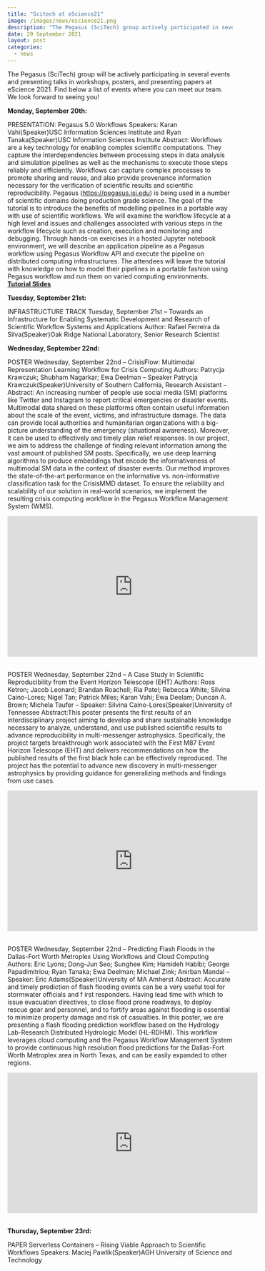 ```yaml
---
title: "Scitech at eScience21"
image: /images/news/escience21.png
description: "The Pegasus (SciTech) group actively participated in several events and presented talks in workshops, posters, and presented papers at eScience 2021."
date: 29 September 2021
layout: post
categories:
  - news
---
```


The Pegasus (SciTech) group will be actively participating in several events and presenting talks in workshops, posters, and presenting papers at eScience 2021. Find below a list of events where you can meet our team. We look forward to seeing you!

**Monday, September 20th:**

PRESENTATION: Pegasus 5.0 Workflows Speakers: Karan Vahi(Speaker)USC Information Sciences Institute and Ryan Tanaka(Speaker)USC Information Sciences Institute
Abstract: Workflows are a key technology for enabling complex scientific computations. They capture the interdependencies between processing steps in data analysis and simulation pipelines as well as the mechanisms to execute those steps reliably and efficiently. Workflows can capture complex processes to promote sharing and reuse, and also provide provenance information necessary for the verification of scientific results and scientific reproducibility. Pegasus (<a href="https://pegasus.isi.edu">https://pegasus.isi.edu</a>) is being used in a number of scientific domains doing production grade science. The goal of the tutorial is to introduce the benefits of modelling pipelines in a portable way with use of scientific workflows. We will examine the workflow lifecycle at a high level and issues and challenges associated with various steps in the workflow lifecycle such as creation, execution and monitoring and debugging. Through hands-on exercises in a hosted Jupyter notebook environment, we will describe an application pipeline as a Pegasus workflow using Pegasus Workflow API and execute the pipeline on distributed computing infrastructures. The attendees will leave the tutorial with knowledge on how to model their pipelines in a portable fashion using Pegasus workflow and run them on varied computing environments.
<b><a href="https://dps.uibk.ac.at/~philipp/escience2021/pegasus/eScience2021_Tutorial_Slides.pdf">Tutorial Slides</a></b>

**Tuesday, September 21st:**

INFRASTRUCTURE TRACK Tuesday, September 21st – Towards an Infrastructure for Enabling Systematic Development and Research of Scientific Workflow Systems and Applications
Author: Rafael Ferreira da Silva(Speaker)Oak Ridge National Laboratory, Senior Research Scientist

**Wednesday, September 22nd:**

POSTER Wednesday, September 22nd – CrisisFlow: Multimodal Representation Learning Workflow for Crisis Computing
Authors: Patrycja Krawczuk; Shubham Nagarkar; Ewa Deelman – Speaker Patrycja Krawczuk(Speaker)University of Southern California, Research Assistant –
Abstract: An increasing number of people use social media (SM) platforms like Twitter and Instagram to report critical emergencies or disaster events. Multimodal data shared on these platforms often contain useful information about the scale of the event, victims, and infrastructure damage. The data can provide local authorities and humanitarian organizations with a big-picture understanding of the emergency (situational awareness). Moreover, it can be used to effectively and timely plan relief responses. In our project, we aim to address the challenge of finding relevant information among the vast amount of published SM posts. Specifically, we use deep learning algorithms to produce embeddings that encode the informativeness of multimodal SM data in the context of disaster events. Our method improves the state-of-the-art performance on the informative vs. non-informative classification task for the CrisisMMD dataset. To ensure the reliability and scalability of our solution in real-world scenarios, we implement the resulting crisis computing workflow in the Pegasus Workflow Management System (WMS).

<iframe width="560" height="315" src="https://www.youtube.com/embed/2qMrNteZpm0" title="YouTube video player" frameborder="0" allow="accelerometer; autoplay; clipboard-write; encrypted-media; gyroscope; picture-in-picture" allowfullscreen></iframe><br><br>

POSTER Wednesday, September 22nd – A Case Study in Scientific Reproducibility from the Event Horizon Telescope (EHT)
Authors: Ross Ketron; Jacob Leonard; Brandan Roachell; Ria Patel; Rebecca White; Silvina Caino-Lores; Nigel Tan; Patrick Miles; Karan Vahi; Ewa Deelam; Duncan A. Brown; Michela Taufer – Speaker: Silvina Caino-Lores(Speaker)University of Tennessee
Abstract:This poster presents the first results of an interdisciplinary project aiming to develop and share sustainable knowledge necessary to analyze, understand, and use published scientific results to advance reproducibility in multi-messenger astrophysics. Specifically, the project targets breakthrough work associated with the First M87 Event Horizon Telescope (EHT) and delivers recommendations on how the published results of the first black hole can be effectively reproduced. The project has the potential to advance new discovery in multi-messenger astrophysics by providing guidance for generalizing methods and findings from use cases.

<iframe width="560" height="315" src="https://www.youtube.com/embed/8SedCU-fY9I" title="YouTube video player" frameborder="0" allow="accelerometer; autoplay; clipboard-write; encrypted-media; gyroscope; picture-in-picture" allowfullscreen></iframe><br><br>

POSTER Wednesday, September 22nd – Predicting Flash Floods in the Dallas-Fort Worth Metroplex Using Workflows and Cloud Computing
Authors: Eric Lyons; Dong-Jun Seo; Sunghee Kim; Hamideh Habibi; George Papadimitriou; Ryan Tanaka; Ewa Deelman; Michael Zink; Anirban Mandal – Speaker: Eric Adams(Speaker)University of MA Amherst
Abstract: Accurate and timely prediction of flash flooding events can be a very useful tool for stormwater officials and f irst responders. Having lead time with which to issue evacuation directives, to close flood prone roadways, to deploy rescue gear and personnel, and to fortify areas against flooding is essential to minimize property damage and risk of casualties. In this poster, we are presenting a flash flooding prediction workflow based on the Hydrology Lab-Research Distributed Hydrologic Model (HL-RDHM). This workflow leverages cloud computing and the Pegasus Workflow Management System to provide continuous high resolution flood predictions for the Dallas-Fort Worth Metroplex area in North Texas, and can be easily expanded to other regions.

<iframe width="560" height="315" src="https://www.youtube.com/embed/_-UlnPEtm74" title="YouTube video player" frameborder="0" allow="accelerometer; autoplay; clipboard-write; encrypted-media; gyroscope; picture-in-picture" allowfullscreen></iframe><br><br>


**Thursday, September 23rd:**

PAPER Serverless Containers – Rising Viable Approach to Scientific Workflows Speakers: Maciej Pawlik(Speaker)AGH University of Science and Technology

